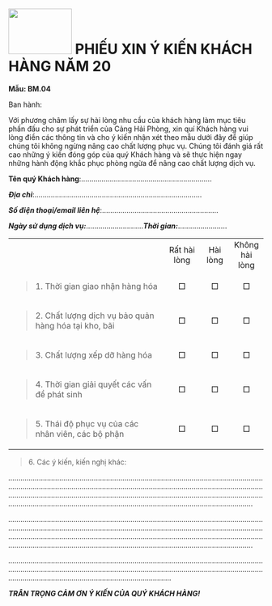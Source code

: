 # <img src="media/image1.png" style="width:1.30208in;height:0.9375in" /> PHIẾU XIN Ý KIẾN KHÁCH HÀNG NĂM 20

**Mẫu: BM.04**

Ban hành:

Với phương châm lấy sự hài lòng nhu cầu của khách hàng làm mục tiêu phấn
đấu cho sự phát triển của Cảng Hải Phòng, xin quí Khách hàng vui lòng
điền các thông tin và cho ý kiến nhận xét theo mẫu dưới đây để giúp
chúng tôi không ngừng nâng cao chất lượng phục vụ. Chúng tôi đánh giá
rất cao những ý kiến đóng góp của quý Khách hàng và sẽ thực hiện ngay
những hành động khắc phục phòng ngừa để nâng cao chất lượng dịch vụ.

**Tên quý Khách hàng**:……………………………………………………….

***Địa chỉ***:……………………………………………………………………….

***Số điện thoại/email liên hệ***:…………………………………………………

***Ngày sử dụng dịch vụ:***……………………….***Thời gian:***………………......

<table>
<colgroup>
<col style="width: 59%" />
<col style="width: 14%" />
<col style="width: 11%" />
<col style="width: 13%" />
</colgroup>
<tbody>
<tr>
<td style="text-align: center;"></td>
<td style="text-align: center;">Rất hài lòng</td>
<td style="text-align: center;">Hài lòng</td>
<td style="text-align: center;">Không hài lòng</td>
</tr>
<tr>
<td style="text-align: left;"><blockquote>
<p>1. Thời gian giao nhận hàng hóa</p>
</blockquote></td>
<td style="text-align: center;">□</td>
<td style="text-align: center;">□</td>
<td style="text-align: center;">□</td>
</tr>
<tr>
<td style="text-align: left;"><blockquote>
<p>2. Chất lượng dịch vụ bảo quản hàng hóa tại kho, bãi</p>
</blockquote></td>
<td style="text-align: center;">□</td>
<td style="text-align: center;">□</td>
<td style="text-align: center;">□</td>
</tr>
<tr>
<td style="text-align: left;"><blockquote>
<p>3. Chất lượng xếp dỡ hàng hóa</p>
</blockquote></td>
<td style="text-align: center;">□</td>
<td style="text-align: center;">□</td>
<td style="text-align: center;">□</td>
</tr>
<tr>
<td style="text-align: left;"><blockquote>
<p>4. Thời gian giải quyết các vấn đề phát sinh</p>
</blockquote></td>
<td style="text-align: center;">□</td>
<td style="text-align: center;">□</td>
<td style="text-align: center;">□</td>
</tr>
<tr>
<td style="text-align: left;"><blockquote>
<p>5. Thái độ phục vụ của các nhân viên, các bộ phận</p>
</blockquote></td>
<td style="text-align: center;">□</td>
<td style="text-align: center;">□</td>
<td style="text-align: center;">□</td>
</tr>
</tbody>
</table>

> 6\. Các ý kiến, kiến nghị khác:

*...............................................................................................................................................................................................................................................................................................................................................................................................................................................................................................................*

*...............................................................................................................................................................................................................................................................................................................................................................................................................................................................................................................*

*..........................................................................................................................................................................................................................................................................................................................................*

***TRÂN TRỌNG CẢM ƠN Ý KIẾN CỦA QUÝ KHÁCH HÀNG!***
